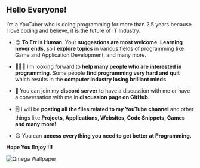 ## Hello Everyone!

I’m a YouTuber who is doing programming for more than 2.5 years 
because I love coding and believe, it is the future of IT Industry.

* 😊 **To Err is Human**. Your **suggestions are most welcome**.
     **Learning never ends**, so I **explore topics** in various fields of programming like Game and Application Development, and many more.

* 💁🏼‍♂️ I’m looking forward to **help many people who are interested in programming**.
     Some people **find programming very hard and quit** which results in the **computer industry losing brilliant minds**.

* 💬 You can join my **discord server** to have a discussion with me or have a conversation with me in **discussion page on GitHub**.

* 🗒 I will be **posting all the files related to my YouTube channel** and other things like
     **Projects, Applications, Websites, Code Snippets, Games and many more!**

* 😃 You can **access everything you need to get better at Programming.**



**Hope You Enjoy !!!**


![Ωmega Wallpaper](https://user-images.githubusercontent.com/65707682/123212568-9c01e780-d4e2-11eb-83ec-ff3340ec650e.jpeg)

